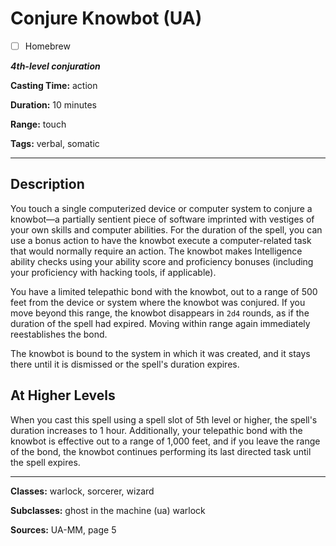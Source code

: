# Conjure Knowbot (UA)

- [ ] Homebrew

***4th-level conjuration***

**Casting Time:** action

**Duration:** 10 minutes

**Range:** touch

**Tags:** verbal, somatic

---

## Description
You touch a single computerized device or computer system to conjure a knowbot—a partially sentient piece of software imprinted with vestiges of your own skills and computer abilities. For the duration of the spell, you can use a bonus action to have the knowbot execute a computer-related task that would normally require an action. The knowbot makes Intelligence ability checks using your ability score and proficiency bonuses (including your proficiency with hacking tools, if applicable).

You have a limited telepathic bond with the knowbot, out to a range of 500 feet from the device or system where the knowbot was conjured. If you move beyond this range, the knowbot disappears in `2d4` rounds, as if the duration of the spell had expired. Moving within range again immediately reestablishes the bond.

The knowbot is bound to the system in which it was created, and it stays there until it is dismissed or the spell's duration expires.

## At Higher Levels
When you cast this spell using a spell slot of 5th level or higher, the spell's duration increases to 1 hour. Additionally, your telepathic bond with the knowbot is effective out to a range of 1,000 feet, and if you leave the range of the bond, the knowbot continues performing its last directed task until the spell expires.

---

**Classes:** warlock, sorcerer, wizard

**Subclasses:** ghost in the machine (ua) warlock

**Sources:** UA-MM, page 5
